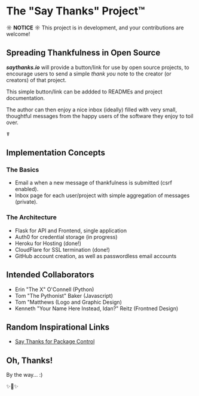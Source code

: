 # The "Say Thanks" Project™

☼  **NOTICE**  ☼ This project is in development, and your contributions are welcome!

## Spreading Thankfulness in Open Source

***saythanks.io*** will provide a button/link for use by open source projects, to
encourage users to send a simple *thank you* note to the creator (or creators)
of that project. 

This simple button/link can be addded to READMEs and project documentation.

The author can then enjoy a nice inbox (ideally) filled with very small, 
thoughtful messages from the happy users of the software they enjoy to 
toil over. 

☤

## Implementation Concepts

### The Basics

- Email a when a new message of thankfulness is submitted (csrf enabled).
- Inbox page for each user/project with simple aggregation of messages (private).

### The Architecture

- Flask for API and Frontend, single application
- Auth0 for credential storage (in progress)
- Heroku for Hosting (done!)
- CloudFlare for SSL termination (done!)
- GitHub account creation, as well as passwordless email accounts

## Intended Collaborators

- Erin "The X" O'Connell (Python)
- Tom "The Pythonist" Baker (Javascript)
- Tom "Matthews (Logo and Graphic Design)
- Kenneth "Your Name Here Instead, Idan?" Reitz (Frontned Design)

## Random Inspirational Links

- [Say Thanks for Package Control](https://packagecontrol.io/say_thanks)

## Oh, Thanks!

By the way... :) 

✨🍰✨

